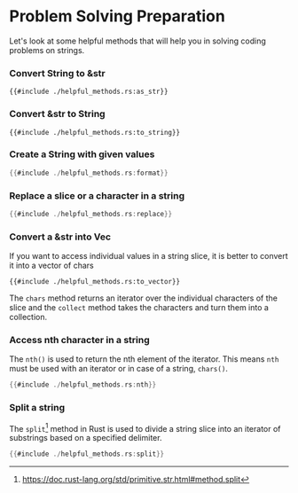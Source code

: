 # Problem Solving Preparation

Let's look at some helpful methods that will help you in solving coding problems on strings.

### Convert String to &str

```rust,ignore
{{#include ./helpful_methods.rs:as_str}}
```

### Convert &str to String
```rust,ignore
{{#include ./helpful_methods.rs:to_string}}
```

### Create a String with given values
```rust
{{#include ./helpful_methods.rs:format}}
```

### Replace a slice or a character in a string
```rust
{{#include ./helpful_methods.rs:replace}}
```
### Convert a &str into Vec<char>
If you want to access individual values in a string slice, it is better to convert it into a vector of chars
```rust,ignore
{{#include ./helpful_methods.rs:to_vector}}
```
The `chars` method returns an iterator over the individual characters of the slice and the `collect` method takes the characters and turn them into a collection.

### Access nth character in a string
The `nth()` is used to return the nth element of the iterator. This means `nth` must be used with an iterator or in case of a string, `chars()`.

```rust
{{#include ./helpful_methods.rs:nth}}
```

### Split a string
The `split`[^2] method in Rust is used to divide a string slice into an iterator of substrings based on a specified delimiter.

```rust
{{#include ./helpful_methods.rs:split}}
```

[^2]: <https://doc.rust-lang.org/std/primitive.str.html#method.split>
